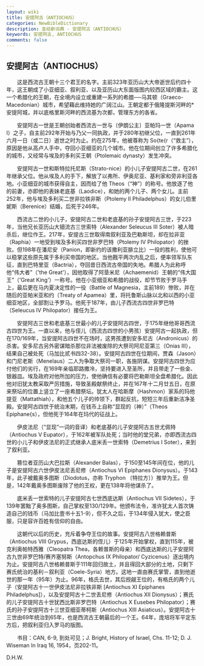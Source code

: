 ```yaml
---
layout: wiki
title: 安提阿古（ANTIOCHUS）
categories: NewBibleDictionary
description: 圣经新词典 - 安提阿古（ANTIOCHUS）
keywords: 安提阿古, ANTIOCHUS
comments: false
---
```


## 安提阿古（ANTIOCHUS）

　　这是西流古王朝十三个君王的名字。主前323年亚历山大大帝逝世后约四十年，这王朝成了小亚细亚、叙利亚、以及亚历山大东面版图内较西区域的霸主。这一个希腊化的王朝，在全境内设立或重建一系列的希腊──马其顿（Graeco-Macedonian）城市，希望藉此维持她的广阔江山。王朝定都于俄隆提斯河畔的*安提阿城，并以底格里斯河畔的西流基为次都，管理东方的各省。

　　安提阿古一世是王朝创始者西流古一世与〔伊朗公主〕亚帕玛一世（Apama I）之子，自主前292年开始与乃父一同执政，并于280年初继父位，一直到261年六月一日（或二日）逝世之时为止。约在275年，他被尊称为 So{te{r（“救主”），原因是他从高卢人手中，夺回小亚细亚的几个城市。他在位期间创立了许多希腊化的城市，又经常与埃及的多利买王朝（Ptolemaic dynasty）发生冲突。

　　安提阿古一世和斯特拉托尼斯（Strato-nice）的小儿子安提阿古二世，在261年继承父位。他从埃及人的手下，解放了以弗所、伊奥尼亚、基利家和旁非利亚各地。小亚细亚的城市获得自主，因而给了他 Theos（“神”）的称号。他放逐了他的前妻，亦即他的表妹老底基（Laodice），和她的两个儿子、两个女儿。主前252年，他与埃及多利买二世非拉铁非斯（Ptolemy II Philadelphus）的女儿伯里妮斯（Berenice）结婚，后死于246年。

　　西流古二世的小儿子，安提阿古二世和老底基的孙子安提阿古三世，于223年，当他兄长亚历山大钿流古三世索特（Alexander Seleucus III Soter）被人暗杀后，继位作王。217年，安提古三世取得南叙利亚及巴勒斯坦，却在拉非亚（Raphia）一地受到埃及多利买四世非罗巴特（Ptolemy IV Philopator）的挫败。但198年在潘尼安（Panion，即新约的该撒利亚腓立比）一役的胜利，使他可以稳掌这些原先属于多利买帝国的地区。当他戡平两次内乱之后，便率领军队东征，直到巴特里亚（Bactria），夺回昔日西流古帝国的失地。希腊人为此称呼他“伟大者”（'the Great'），因他取得了阿垦米尼（Achaemenid）王朝的“伟大国王”（'Great King'）一称号。他在小亚细亚和希腊的战役，却节节败于罗马手上，最后更在马内夏决定性的一役（Battle of Magnesia，主前189）惨败，并在随后的亚帕米亚和约（Treaty of Apamea）里，将托鲁斯山脉以北和以西的小亚细亚地区，全部割让予罗马。他死于187年，由儿子西流古四世非罗巴特（Seleucus IV Philopator）接任为王。

　　安提阿古三世和老底基三世最小的儿子安提阿古四世，于175年继他哥哥西流古四世为王。一直以来，他与侄儿（西流古四世的小男孩）安提阿古一起执政，但在170/169年，当安提阿古四世不在场时，这男孩遭到安多尼古（Andronicus）的杀害。安多尼古另外密谋暗杀那位非法被废除的大祭司阿尼亚第三（Onias III），结果自己被处死（马加比贰书四32-38）。安提阿古四世在位期间，贾森（Jason）和门尼老斯（Menelaus）二人为争取大祭司一职，各施阴谋。安提阿古四世为应付他们的劣行，在169年亲临耶路撒冷，坚持要进入至圣所，并且带走了一些金、银器皿。埃及政府对他所加的压力，使他确信有必要将巴勒斯坦全盘希腊化。因此他对旧犹太教采取严厉措施，导致圣殿献祭终止，并在167年十二月廿五日，在原来祭坛的位置上竖立了一座希腊祭坛。犹太人在哈斯摩（Hashmon）家系的玛他提亚（Mattathiah），和他五个儿子的帅领下，群起反抗，短短三年后重新洁净圣殿。安提阿古四世于统治末期，在钱币上自称“显现的〔神〕”（Theos Epiphane{s），但他死于164年在玛代的征战上。

　　伊皮法尼（“显现”一词的音译）和老底基的儿子安提阿古五世尤佩特（Antiochus V Eupator），于162年被军队处死；当时他的堂兄弟，亦即西流古四世的小儿子和伊皮法尼的正式继承人底米丢一世索特（Demetrius I Soter），来到了叙利亚。

　　篡位者亚历山大巴拉斯（Alexander Balas），于150至145年间在位，他的儿子是安提阿古六世伊皮法尼丢尼修（Antiochus VI Epiphanes Dionysus）。于143年，此子被戴奥多图斯（Diodotus，亦称 Tryphon 〔特拉方〕）推举为王。但是，142年戴奥多图斯废除了他的王权，更在138年将他谋杀了。

　　底米丢一世索特的儿子安提阿古七世西底达斯（Antiochus VII Sidetes），于139年罢黜了奥多图斯，自己掌权至130/129年。他颁布法令，准许犹太人首次铸造自己的钱币（马加比壹书十五1-9），但不久之后，于134年侵入犹大，使之臣服，只是容许百姓有信仰的自由。

　　这朝代以后的历史，充斥着争夺王位的故事。安提阿古八世格赖普斯（Antiochus VIII Grypus，西底达斯的侄儿）于125年开始掌权，直到115年，被克利奥帕特西雅（Cleopatra Thea，各赖普斯的母亲）和西底达斯的儿子安提阿古九世非罗巴特/赛齐塞努斯（Antopchus IX Philopator/ Cyzicenus）逐出境内为止。安提阿古八世格赖普斯于111年回归故土，并且得回大部分的土地，只剩下赛氏统治的基利－叙利亚（Coele-Syria）地方。这地一直由赛氏掌管，直到他逝世的那一年（95年）为止。96年，格氏去世，其后觊觎王位的，有格氏的两个儿子（安提阿古十一世伊皮法尼非拉铁非斯 [Antiochus XI Epiphanes Philadelphus]），以及安提阿古十二世丢尼修（Antiochus XII Dionysus）；赛氏的儿子安提阿古十世犹西比斯非罗巴特（Antiochus X Eusebes Philopator）；赛氏的孙子安提阿古十三世亚细亚蒂柯斯（Antiochus XIII Asiaticus）。安提阿古十三世由69年统治到65年，也是西流古王朝最后的一个王。64年，庞培将军平定东方后，把叙利亚归入罗马的版图。

　　书目：CAN, 6-9, 到处可见；J. Bright, History of Israel, Chs. 11-12; D. J. Wiseman In Iraq 16, 1954，页202-11。

D.H.W.
